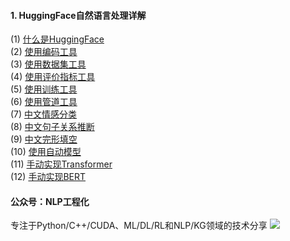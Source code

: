 #### 1. HuggingFace自然语言处理详解
(1) [什么是HuggingFace](https://mp.weixin.qq.com/s/EscXWBLM09bgfgfUT66C9Q)  
(2) [使用编码工具](https://mp.weixin.qq.com/s/au5210oD6K0B6EUpfTAv5Q)  
(3) [使用数据集工具](https://mp.weixin.qq.com/s/2tOTO9QY9TIzahUYSxAe_Q)  
(4) [使用评价指标工具](https://mp.weixin.qq.com/s/BAEamppjvw72zUDRAxc8VA)  
(5) [使用训练工具](https://mp.weixin.qq.com/s/VbhRdqOjqY9yBlCAKPio4Q)  
(6) [使用管道工具](https://mp.weixin.qq.com/s/O1aZzcukFf0dGl8ZfHjdNw)  
(7) [中文情感分类](https://mp.weixin.qq.com/s/kaY83RDXQgIKslHtxLdxkg)  
(8) [中文句子关系推断](https://mp.weixin.qq.com/s/bGd3LfrFlr47CWEE5YOSlQ)  
(9) [中文完形填空](https://mp.weixin.qq.com/s/_T7FqQFRkQh-XIqK5aLnqQ)  
(10) [使用自动模型](https://mp.weixin.qq.com/s/HDeBpvtPGaAplZ5KILC7Hw)  
(11) [手动实现Transformer](https://mp.weixin.qq.com/s/DDIGgDro6JqNdCUkvtWwQw)  
(12) [手动实现BERT]()


#### 公众号：NLP工程化
专注于Python/C++/CUDA、ML/DL/RL和NLP/KG领域的技术分享
![](https://github.com/ai408/nlp-engineering/blob/main/images/NLP%E5%B7%A5%E7%A8%8B%E5%8C%96.jpg)